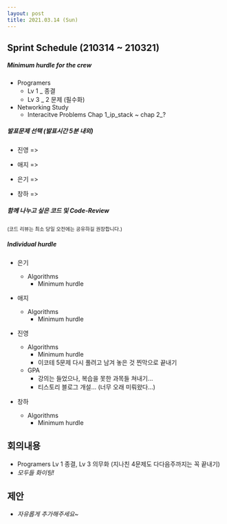 ```yaml
---
layout: post
title: 2021.03.14 (Sun)
---
```


## Sprint Schedule (210314 ~ 210321)

##### _Minimum hurdle for the crew_

- Programers
  - Lv 1 _ 종결
  - Lv 3 _ 2 문제 (필수화)
- Networking Study
  - Interacitve Problems Chap 1_ip_stack ~ chap 2_?

##### _발표문제 선택 (발표시간 5분 내외)_

- 진영 => 

- 애지 => 

- 은기 => 

- 창하 => 

##### _함께 나누고 싶은 코드 및 Code-Review_

<small>(코드 리뷰는 최소 당일 오전에는 공유하길 권장합니다.)</small>

##### _Individual hurdle_

- 은기

  - Algorithms
    - Minimum hurdle

- 애지

  - Algorithms
    - Minimum hurdle

- 진영

  - Algorithms
    - Minimum hurdle
    - 이코테 5문제 다시 풀려고 남겨 놓은 것 찐막으로 끝내기
  - GPA
    - 강의는 들었으나, 복습을 못한 과목들 쳐내기...
    - 티스토리 블로그 개설... (너무 오래 미뤄왔다...)
- 창하
  - Algorithms
    - Minimum hurdle

## 회의내용

- Programers Lv 1 종결, Lv 3 의무화 (지나친 4문제도 다다음주까지는 꼭 끝내기)
- _모두들 화이팅!_

## 제안

- _자유롭게 추가해주세요~_
